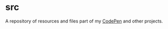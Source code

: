# src

A repository of resources and files part of my [CodePen](https://codepen.io/mnebeling/) and other projects.
